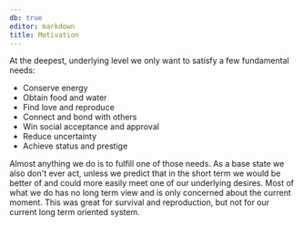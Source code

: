 ```yaml
---
db: true
editor: markdown
title: Motivation
---
```


At the deepest, underlying level we only want to satisfy a few
fundamental needs:

-   Conserve energy
-   Obtain food and water
-   Find love and reproduce
-   Connect and bond with others
-   Win social acceptance and approval
-   Reduce uncertainty
-   Achieve status and prestige

Almost anything we do is to fulfill one of those needs. As a base state
we also don\'t ever act, unless we predict that in the short term we
would be better of and could more easily meet one of our underlying
desires. Most of what we do has no long term view and is only concerned
about the current moment. This was great for survival and reproduction,
but not for our current long term oriented system.
